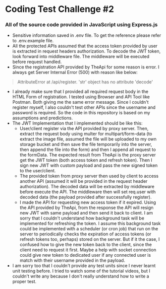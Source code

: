 # Coding Test Challenge #2

### All of the source code provided in JavaScript using Express.js

- Sensitive information saved in .env file. To get the reference please refer to .env.example file.
- All the protected APIs assumed that the access token provided by user is extracted in request headers authorization. To decode the JWT token, look forward into middleware file. The middleware will be executed before request handled.
- Since the registration API provided by TheApi for some reason is error. I always get Server Internal Error (500) with reason like below:

> AttributeError at /api/register. 'str' object has no attribute 'decode'

- I already make sure that I provided all required request body in the HTML Form of registration. I tested using Browser and API Tool like Postman. Both giving me the same error message. Since I couldn't register myself, I also couldn't test other APIs since the username and password is required. So the code in this repository is based on my assumptions and predictions.
- The JWT Implementation that I implemented should be like this:
  - User/client register via the API provided by proxy server. Then, extract the request body using multer for multipart/form-data (to extract the image file, assumed the file will be uploaded to my own storage bucket and then save the file temporarily into the server, then append the file into the form) and then I append all request to the formData. The expected result from TheApi is the proxy server get the JWT token (both access token and refresh token). Then I sign new JWT with custom payload and pass the new signed token to the user/client.
  - The provided token from proxy server then used by client to access another API (assumed it will be provided in the request header authorization). The decoded data will be extracted by middleware before execute the API. The middleware then will set req.user with decoded data (the payload provided after successfully register).
  - I made the API for requesting new access token if it expired. Using the API provided by TheApi, from the response the API will resign new JWT with same payload and then send it back to client. I am sorry that I couldn't understand how background task will be implemented for refreshing the token. I assume this background task could be implemented with a scheduler (or cron job) that run on the server to periodically checks the expiration of access tokens (or refresh tokens too, perhaps) stored on the server. But if it the case, I confused how to give the new token back to the client, since the client need to request it first. Maybe a help with socket connection could give new token to dedicated user if any connected user is match with their username provided in the payload.
- I am sorry too that I couldn't provide any test units since I never learnt unit testing before. I tried to watch some of the tutorial videos, but I couldn't write any because I don't really understand how to write a proper test.